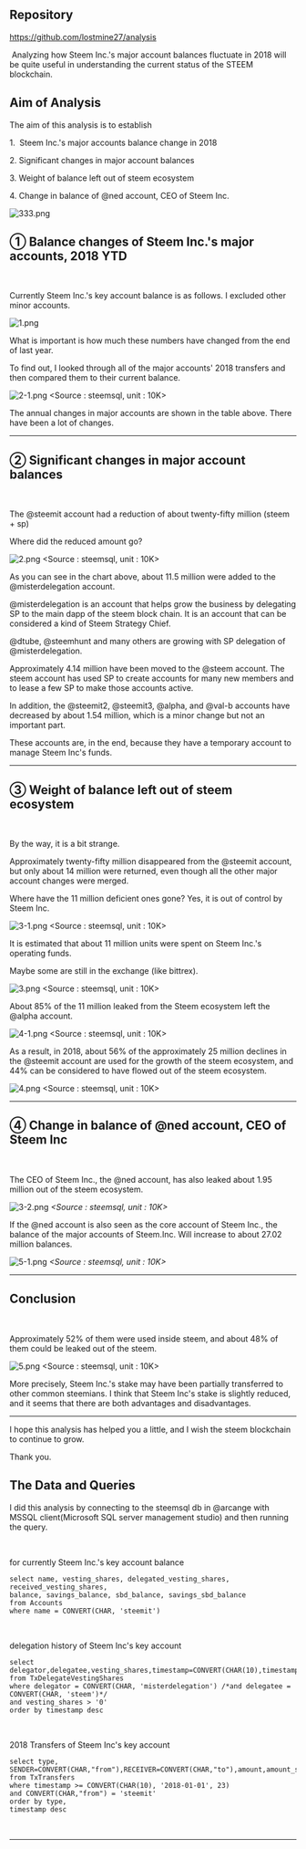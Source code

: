 <html>

<h2>Repository</h2>
<p><a href="https://github.com/lostmine27/analysis">https://github.com/lostmine27/analysis</a> &nbsp;</p>

<p>&nbsp;Analyzing how Steem Inc.'s major account balances fluctuate in 2018 will be quite useful in understanding the current status of the STEEM blockchain.&nbsp;</p>

<h2>Aim of Analysis</h2>
<p>The aim of this analysis is to establish&nbsp;</p>

<p>1. &nbsp;Steem Inc.'s major accounts balance change in 2018</p>
<p>2. Significant changes in major account balances</p>
<p>3. Weight of balance left out of steem ecosystem</p>
<p>4. Change in balance of @ned account, CEO of Steem Inc.</p>

![333.png](https://ipfs.busy.org/ipfs/QmSShnkbf2av1JFDnnqRqpvFTuyBkfNPq7Q3PVErid7AcP)

## ① Balance changes of Steem Inc.'s major accounts, 2018 YTD
<br>

Currently Steem Inc.'s key account balance is as follows. I excluded other minor accounts.

![1.png](https://ipfs.busy.org/ipfs/QmPc32mJtPDYJKrSazjtTjr5eQqZeQytn8EvMCwm3FSDr1)*<Source : steemsql>*

What is important is how much these numbers have changed from the end of last year.

To find out, I looked through all of the major accounts' 2018 transfers and then compared them to their current balance.

![2-1.png](https://ipfs.busy.org/ipfs/QmTZf3PtEWUpAu3E5XwnQAGdiDMH25BsJJtFfM2cP7J993)
<Source : steemsql, unit : 10K>

The annual changes in major accounts are shown in the table above. There have been a lot of changes.

<hr>

## ② Significant changes in major account balances
<br>

The @steemit account had a reduction of about twenty-fifty million (steem + sp)

Where did the reduced amount go?

![2.png](https://ipfs.busy.org/ipfs/QmTAcpqXJZFKNZVJraRgp87ey2KQk7Ms2PUQMizbgvBKxJ)
<Source : steemsql, unit : 10K>

As you can see in the chart above, about 11.5 million were added to the @misterdelegation account.

@misterdelegation is an account that helps grow the business by delegating SP to the main dapp of the steem block chain. It is an account that can be considered a kind of Steem Strategy Chief.

@dtube, @steemhunt and many others are growing with SP delegation of @misterdelegation.

Approximately 4.14 million have been moved to the @steem account. The steem account has used SP to create accounts for many new members and to lease a few SP to make those accounts active.

In addition, the @steemit2, @steemit3, @alpha, and @val-b accounts have decreased by about 1.54 million, which is a minor change but not an important part.

These accounts are, in the end, because they have a temporary account to manage Steem Inc's funds.

<hr>

## ③ Weight of balance left out of steem ecosystem
<br>

By the way, it is a bit strange.

Approximately twenty-fifty million disappeared from the @steemit account, but only about 14 million were returned, even though all the other major account changes were merged.

Where have the 11 million deficient ones gone? Yes, it is out of control by Steem Inc.

![3-1.png](https://ipfs.busy.org/ipfs/QmToyXJ77MeJH9kWm8W5YXUdq3Ra2c9F5oZGQcVSo57uhT)
<Source : steemsql, unit : 10K>

It is estimated that about 11 million units were spent on Steem Inc.'s operating funds.

Maybe some are still in the exchange (like bittrex).

![3.png](https://ipfs.busy.org/ipfs/QmdHSg3mWNeVkQC6qnvFBb2XiUtnNHUXxUUWpcpkEXPsEW)
<Source : steemsql, unit : 10K>

About 85% of the 11 million leaked from the Steem ecosystem left the @alpha account.

![4-1.png](https://ipfs.busy.org/ipfs/Qmbm7d2NCvJyQSiYvo5sUvfAh7dfuqFKuVDsZwSu7AMZr7)
<Source : steemsql, unit : 10K>

As a result, in 2018, about 56% of the approximately 25 million declines in the @steemit account are used for the growth of the steem ecosystem, and 44% can be considered to have flowed out of the steem ecosystem.

![4.png](https://ipfs.busy.org/ipfs/Qmc81xmY1y5WpxvS6mvWfNks13Jnf3uCFr1j9HhnQ4SF4J)
<Source : steemsql, unit : 10K>

<hr>

## ④ Change in balance of @ned account, CEO of Steem Inc
<br>

The CEO of Steem Inc., the @ned account, has also leaked about 1.95 million out of the steem ecosystem.

![3-2.png](https://ipfs.busy.org/ipfs/QmQX4Qw6qSG78QYPRdSZ83uYuZ3cMLXH8SMFVnKk1GYrmr)
*<Source : steemsql, unit : 10K>*

If the @ned account is also seen as the core account of Steem Inc., the balance of the major accounts of Steem.Inc. Will increase to about 27.02 million balances.

![5-1.png](https://ipfs.busy.org/ipfs/QmQ3JLCd2LVegzaGeyH6QDa2XJbir3H1J8YjjZVQcUP5qQ)
*<Source : steemsql, unit : 10K>*

<hr>

## Conclusion
<br>

Approximately 52% of them were used inside steem, and about 48% of them could be leaked out of the steem.

![5.png](https://ipfs.busy.org/ipfs/QmPsQV4KeW1zepiQSxCNcQFiHZLPp7DYCuVCQtCTEwsM4T)
<Source : steemsql, unit : 10K>

More precisely, Steem Inc.'s stake may have been partially transferred to other common steemians. I think that Steem Inc's stake is slightly reduced, and it seems that there are both advantages and disadvantages.

<hr>

I hope this analysis has helped you a little, and I wish the steem blockchain to continue to grow.

Thank you.

<h2>The Data and Queries</h2>
<p>I did this analysis by connecting to the steemsql db in @arcange with MSSQL client(Microsoft SQL server management studio) and then running the query.</p>

<br>

<p>for currently Steem Inc.'s key account balance</p>
<pre><code>select name, vesting_shares, delegated_vesting_shares, received_vesting_shares,
balance, savings_balance, sbd_balance, savings_sbd_balance
from Accounts
where name = CONVERT(CHAR, 'steemit')</code></pre>

<br>

<p>delegation history of Steem Inc's key account</p>
<pre><code>select delegator,delegatee,vesting_shares,timestamp=CONVERT(CHAR(10),timestamp,23)
from TxDelegateVestingShares
where delegator = CONVERT(CHAR, 'misterdelegation') /*and delegatee = CONVERT(CHAR, 'steem')*/
and vesting_shares > '0'
order by timestamp desc</code></pre>

<br>

<p>2018 Transfers of Steem Inc's key account</p>
<pre><code>select type, SENDER=CONVERT(CHAR,"from"),RECEIVER=CONVERT(CHAR,"to"),amount,amount_symbol,TIME=CONVERT(CHAR(10),timestamp,23)
from TxTransfers
where timestamp >= CONVERT(CHAR(10), '2018-01-01', 23)
and CONVERT(CHAR,"from") = 'steemit'
order by type,
timestamp desc</code></pre>

<p><br></p>
</html>

<hr>
